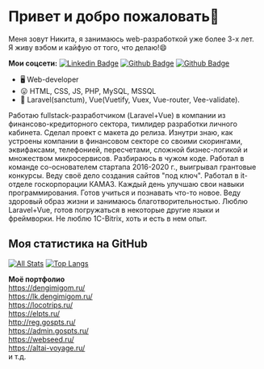 # Привет и добро пожаловать👋

Меня зовут Никита, я занимаюсь web-разработкой уже более 3-х лет. <br>
Я живу вэбом и кайфую от того, что делаю!😄 <br>

**Мои соцсети:**
[![Linkedin Badge](https://img.shields.io/badge/-nick_iv-0072b1?style=flat&logo=VK&logoColor=white&link=https://vk.com/nick_iv)](https://vk.com/nick_iv) 
[![Github Badge](https://img.shields.io/badge/-dllpl-grey?style=flat&logo=github&logoColor=white&link=https://github.com/dllpl/)](https://www.github.com/dllpl/)
[![Github Badge](https://img.shields.io/badge/-nick_iv7-C13584?style=flat&logo=instagram&logoColor=white&link=https://instagram.com/nick_iv7/)](https://www.instagram.com/nick_iv7/)

- 🖥 Web-developer
- 😛 HTML, CSS, JS, PHP, MySQL, MSSQL
- 🔧 Laravel(sanctum), Vue(Vuetify, Vuex, Vue-router, Vee-validate).

Работаю fullstack-разработчиком (Laravel+Vue) в компании из финансово-кредиторного сектора, тимлидер разработки личного кабинета. Сделал проект с макета до релиза. Изнутри знаю, как устроены компании в финансовом секторе со своими скорингами, эквифаксами, телефонией, пересчетами, сложной бизнес-логикой и множеством микросервисов. Разбираюсь в чужом коде.
Работал в команде со-основателем стартапа 2016-2020 г., выигрывал грантовые конкурсы. Веду своё дело создания сайтов "под ключ". Работал в it-отделе госкорпорации КАМАЗ. Каждый день улучшаю свои навыки программирования. Готов учиться и познавать что-то новое. Веду здоровый образ жизни и занимаюсь благотворительностью. Люблю Laravel+Vue, готов погружаться в некоторые другие языки и фреймворки. Не люблю 1С-Bitrix, хоть и есть в нем опыт.

## Моя статистика на GitHub
[![All Stats](https://github-readme-stats-axpwmfcg3.vercel.app/api?username=dllpl&show_icons=true&include_all_commits=true&count_private=true&hide=contribs)](https://github.com/dllpl/)
[![Top Langs](https://github-readme-stats-axpwmfcg3.vercel.app/api/top-langs/?username=dllpl&layout=compact)](https://github.com/dllpl/)

**Моё портфолио** <br>
https://dengimigom.ru/ <br>
https://lk.dengimigom.ru/ <br>
https://locotrips.ru/ <br>
https://elpts.ru/ <br>
http://reg.gospts.ru/ <br>
https://admin.gospts.ru/ <br>
https://webseed.ru/ <br>
https://altai-voyage.ru/ <br>
и т.д.



